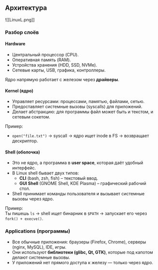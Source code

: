 ## Архитектура
![[LinuxL.png]]

### Разбор слоёв
#### Hardware
- Центральный процессор (CPU).
- Оперативная память (RAM).
- Устройства хранения (HDD, SSD, NVMe).
- Сетевые карты, USB, графика, контроллеры.

Ядро напрямую работает с железом через **драйверы**.

#### Kernel (ядро)
- Управляет ресурсами: процессами, памятью, файлами, сетью.
- Предоставляет системные вызовы (syscalls) для приложений.
- Делает абстракцию: для программы файл может быть и текстом, и сетевым сокетом.

Пример:
- `open("file.txt")` → syscall → ядро ищет inode в FS → возвращает дескриптор.

#### Shell (оболочка)
- Это не ядро, а программа в **user space**, которая даёт удобный интерфейс.
- В Linux shell бывает двух типов:
    - **CLI** (bash, zsh, fish) – текстовый ввод.
    - **GUI Shell** (GNOME Shell, KDE Plasma) – графический рабочий стол.
- Shell принимает команды пользователя и вызывает системные вызовы через ядро.

Пример:  
Ты пишешь `ls` → shell ищет бинарник в `$PATH` → запускает его через `fork() + execve()`.

### Applications (программы)
- Все обычные приложения: браузеры (Firefox, Chrome), серверы (nginx, MySQL), IDE, игры.
- Они используют **библиотеки (glibc, Qt, GTK)**, которые под капотом делают системные вызовы.
- У приложений нет прямого доступа к железу — только через ядро.
